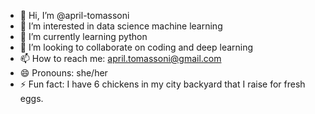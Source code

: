 - 👋 Hi, I’m @april-tomassoni
- 👀 I’m interested in data science machine learning
- 🌱 I’m currently learning python
- 💞️ I’m looking to collaborate on coding and deep learning
- 📫 How to reach me: april.tomassoni@gmail.com
- 😄 Pronouns: she/her
- ⚡ Fun fact: I have 6 chickens in my city backyard that I raise for fresh eggs.

<!---
april-tomassoni/april-tomassoni is a ✨ special ✨ repository because its `README.md` (this file) appears on your GitHub profile.
You can click the Preview link to take a look at your changes.
--->

